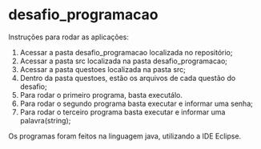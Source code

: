 # desafio_programacao
Instruções para rodar as aplicações:
1. Acessar a pasta desafio_programacao localizada no repositório;
2. Acessar a pasta src localizada na pasta desafio_programacao;
3. Acessar a pasta questoes localizada na pasta src;
4. Dentro da pasta questoes, estão os arquivos de cada questão do desafio;
5. Para rodar o primeiro programa, basta executálo.
6. Para rodar o segundo programa basta executar e informar uma senha;
7. Para rodar o terceiro programa basta executar e informar uma palavra(string);

Os programas foram feitos na linguagem java, utilizando a IDE Eclipse.
